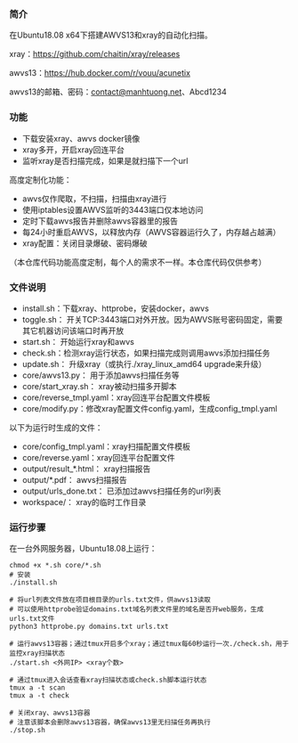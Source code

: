### 简介
在Ubuntu18.08 x64下搭建AWVS13和xray的自动化扫描。

xray：https://github.com/chaitin/xray/releases

awvs13：https://hub.docker.com/r/vouu/acunetix

awvs13的邮箱、密码：contact@manhtuong.net、Abcd1234

### 功能
- 下载安装xray、awvs docker镜像
- xray多开，开启xray回连平台
- 监听xray是否扫描完成，如果是就扫描下一个url

高度定制化功能：
- awvs仅作爬取，不扫描，扫描由xray进行
- 使用iptables设置AWVS监听的3443端口仅本地访问
- 定时下载awvs报告并删除awvs容器里的报告
- 每24小时重启AWVS，以释放内存（AWVS容器运行久了，内存越占越满）
- xray配置：关闭目录爆破、密码爆破

（本仓库代码功能高度定制，每个人的需求不一样。本仓库代码仅供参考）


### 文件说明

- install.sh：下载xray、httprobe，安装docker，awvs
- toggle.sh： 开关TCP:3443端口对外开放。因为AWVS账号密码固定，需要其它机器访问该端口时再开放
- start.sh： 开始运行xray和awvs
- check.sh：检测xray运行状态，如果扫描完成则调用awvs添加扫描任务
- update.sh： 升级xray（或执行./xray_linux_amd64 upgrade来升级）
- core/awvs13.py： 用于添加awvs扫描任务等
- core/start_xray.sh： xray被动扫描多开脚本
- core/reverse_tmpl.yaml：xray回连平台配置文件模板
- core/modify.py：修改xray配置文件config.yaml，生成config_tmpl.yaml

以下为运行时生成的文件：
- core/config_tmpl.yaml：xray扫描配置文件模板
- core/reverse.yaml：xray回连平台配置文件
- output/result_*.html： xray扫描报告
- output/*.pdf： awvs扫描报告
- output/urls_done.txt： 已添加过awvs扫描任务的url列表
- workspace/： xray的临时工作目录

### 运行步骤
在一台外网服务器，Ubuntu18.08上运行：

```shell script
chmod +x *.sh core/*.sh
# 安装
./install.sh

# 将url列表文件放在项目根目录的urls.txt文件，供awvs13读取
# 可以使用httprobe验证domains.txt域名列表文件里的域名是否开web服务，生成urls.txt文件
python3 httprobe.py domains.txt urls.txt

# 运行awvs13容器；通过tmux开启多个xray；通过tmux每60秒运行一次./check.sh，用于监控xray扫描状态
./start.sh <外网IP> <xray个数>

# 通过tmux进入会话查看xray扫描状态或check.sh脚本运行状态
tmux a -t scan
tmux a -t check

# 关闭xray、awvs13容器
# 注意该脚本会删除awvs13容器，确保awvs13里无扫描任务再执行
./stop.sh

```



